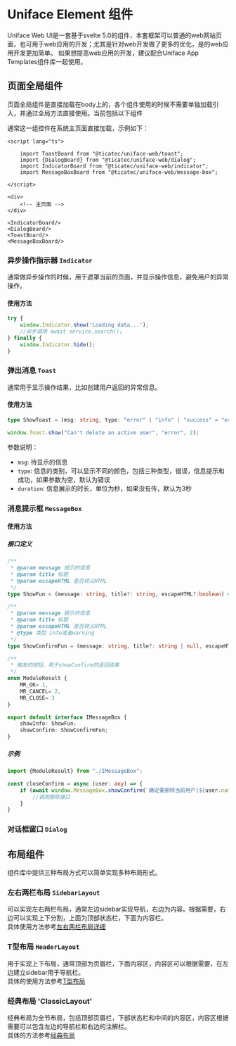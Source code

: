 # Uniface Element 组件

Uniface Web UI是一套基于svelte 5.0的组件，本套框架可以普通的web网站页面，也可用于web应用的开发；尤其是针对web开发做了更多的优化，是的web应用开发更加简单。
如果想提高web应用的开发，建议配合Uniface App Templates组件库一起使用。

## 页面全局组件

页面全局组件是直接加载在body上的，各个组件使用的时候不需要单独加载引入，并通过全局方法直接使用。当前包括以下组件

通常这一组控件在系统主页面直接加载，示例如下：

```sveltehtml
<script lang="ts">
    
    import ToastBoard from "@ticatec/uniface-web/toast";
    import {DialogBoard} from "@ticatec/uniface-web/dialog";
    import IndicatorBoard from "@ticatec/uniface-web/indicator";
    import MessageBoxBoard from "@ticatec/uniface-web/message-box";
    
</script>

<div>
    <!-- 主页面 -->
</div>

<IndicatorBoard/>
<DialogBoard/>
<ToastBoard/>
<MessageBoxBoard/>
```
### 异步操作指示器 `Indicator`

通常做异步操作的时候，用于遮罩当前的页面，并显示操作信息，避免用户的异常操作。

#### 使用方法

```ts
try {
    window.Indicator.show('Loading data...');
    //异步调用 await service.search();
} finally {
    window.Indicator.hide();
}
```

### 弹出消息 `Toast`

通常用于显示操作结果，比如创建用户返回的异常信息。

#### 使用方法

```ts
type ShowToast = (msg: string, type: "error" | "info" | "success" = "error", duration: number = 3) => void;

window.Toast.show("Can't delete an active user", "error", 2);
```
参数说明：
* `msg`: 待显示的信息
* `type`: 信息的类别，可以显示不同的颜色，包括三种类型，错误，信息提示和成功，如果参数为空，默认为错误
* `duration`: 信息展示的时长，单位为秒，如果没有传，默认为3秒



### 消息提示框 `MessageBox`

#### 使用方法

##### 接口定义

```ts
/**
 * @param message 提示的信息
 * @param title 标题
 * @param escapeHTML 是否转义HTML
 */
type ShowFun = (message: string, title?: string, escapeHTML?:boolean) => Promise<void>;

/**
 * @param message 提示的信息
 * @param title 标题
 * @param escapeHTML 是否转义HTML
 * @type 类型 info或者warning
 */
type ShowConfirmFun = (message: string, title?: string | null, escapeHTML?:boolean, type?: 'info' | 'warning') => Promise<any>;;

/**
 * 触发的按钮，用于showConfirm的返回结果
 */
enum ModuleResult {
    MR_OK= 1,
    MR_CANCEL= 2,
    MR_CLOSE= 3
}

export default interface IMessageBox {
    showInfo: ShowFun;
    showConfirm: ShowConfirmFun;
}
```
##### 示例

```ts
import {ModuleResult} from "./IMessageBox";

const closeConfirm = async (user: any) => {
    if (await window.MessageBox.showConfirm(`确定要删除当前用户[${user.name}]吗？`) == ModuleResult.MR_OK) {
        //调用删除接口
    }
}

```

### 对话框窗口 `Dialog`

## 布局组件

组件库中提供三种布局方式可以简单实现多种布局形式。

### 左右两栏布局 `SidebarLayout`

可以实现左右两栏布局，通常左边sidebar实现导航，右边为内容。根据需要，右边可以实现上下分割，上面为顶部状态栏，下面为内容栏。  
具体使用方法参考[左右两栏布局详细](./doc/SidebarLayout_CN.md)

### T型布局 `HeaderLayout`

用于实现上下布局，通常顶部为页眉栏，下面内容区，内容区可以根据需要，在左边建立sidebar用于导航栏。  
具体的使用方法参考[T型布局](./doc/HeaderLayout_CN.md)

### 经典布局 'ClassicLayout'

经典布局为全节布局，包括顶部页眉栏，下部状态栏和中间的内容区，内容区根据需要可以包含左边的导航栏和右边的注解栏。  
具体的方法参考[经典布局](./doc/ClassicLayout_CN.md)


